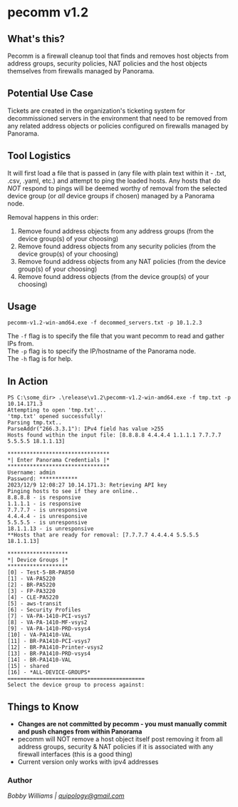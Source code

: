 # pecomm v1.2

## What's this?
Pecomm is a firewall cleanup tool that finds and removes host objects from address groups, security policies, NAT policies and the host objects themselves from firewalls managed by Panorama.

## Potential Use Case
Tickets are created in the organization's ticketing system for decommissioned servers in the environment that need to be removed from any related address objects or policies configured on firewalls managed by Panorama.

## Tool Logistics
It will first load a file that is passed in (any file with plain text within it - .txt, .csv, .yaml, etc.) and attempt to ping the loaded hosts. Any hosts that do *NOT* respond to pings will be deemed worthy of removal from the selected device group (or *all* device groups if chosen) managed by a Panorama node. 

Removal happens in this order:

1. Remove found address objects from any address groups (from the device group(s) of your choosing)
2. Remove found address objects from any security policies (from the device group(s) of your choosing)
3. Remove found address objects from any NAT policies (from the device group(s) of your choosing)
4. Remove found address objects (from the device group(s) of your choosing)

## Usage
`pecomm-v1.2-win-amd64.exe -f decommed_servers.txt -p 10.1.2.3`

The `-f` flag is to specify the file that you want pecomm to read and gather IPs from.  
The `-p` flag is to specify the IP/hostname of the Panorama node.  
The `-h` flag is for help.

## In Action
```
PS C:\some_dir> .\release\v1.2\pecomm-v1.2-win-amd64.exe -f tmp.txt -p 10.14.171.3
Attempting to open 'tmp.txt'...
'tmp.txt' opened successfully!
Parsing tmp.txt..
ParseAddr("266.3.3.1"): IPv4 field has value >255
Hosts found within the input file: [8.8.8.8 4.4.4.4 1.1.1.1 7.7.7.7 5.5.5.5 18.1.1.13]

********************************
*| Enter Panorama Credentials |*
********************************
Username: admin
Password: ************
2023/12/9 12:08:27 10.14.171.3: Retrieving API key
Pinging hosts to see if they are online..
8.8.8.8 - is responsive
1.1.1.1 - is responsive
7.7.7.7 - is unresponsive
4.4.4.4 - is unresponsive
5.5.5.5 - is unresponsive
18.1.1.13 - is unresponsive
**Hosts that are ready for removal: [7.7.7.7 4.4.4.4 5.5.5.5 18.1.1.13]

*******************
*| Device Groups |*
*******************
[0] - Test-5-BR-PA850
[1] - VA-PA5220
[2] - BR-PA5220
[3] - FP-PA3220
[4] - CLE-PA5220
[5] - aws-transit
[6] - Security Profiles
[7] - VA-PA-1410-PCI-vsys7
[8] - VA-PA-1410-MF-vsys2
[9] - VA-PA-1410-PRD-vsys4
[10] - VA-PA1410-VAL
[11] - BR-PA1410-PCI-vsys7
[12] - BR-PA1410-Printer-vsys2
[13] - BR-PA1410-PRD-vsys4
[14] - BR-PA1410-VAL
[15] - shared
[16] - *ALL-DEVICE-GROUPS*
===========================================
Select the device group to process against:
```

## Things to Know

- **Changes are not committed by pecomm - you must manually commit and push changes from within Panorama**
- pecomm will NOT remove a host object itself post removing it from all address groups, security & NAT policies if it is associated with any firewall interfaces (this is a good thing)
- Current version only works with ipv4 addresses

### Author
*Bobby Williams | quipology@gmail.com*